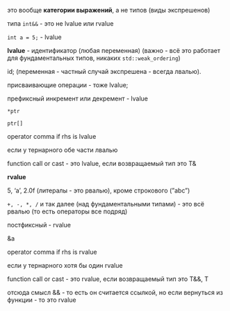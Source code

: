 это вообще **категории выражений**, а не типов (виды экспрешенов)

типа `int&&` - это не lvalue или rvalue

`int a = 5;` - lvalue

**lvalue** - идентификатор (любая переменная) (важно - всё это работает для фундаментальных типов, никаких `std::weak_ordering`)

id; (переменная - частный случай экспрешена - всегда лвалью).

присваивающие операции - тоже lvalue;

префиксный инкремент или декремент - lvalue

`*ptr`

`ptr[]`

operator comma if rhs is lvalue

если у тернарного обе части лвалью

function call or cast - это lvalue, если возвращаемый тип это T&

**rvalue**

5, ‘a’, 2.0f (литералы - это рвалью), кроме строкового (”abc”)

`+, -, *, /` и так далее (над фундаментальными типами) - это всё рвалью (то есть операторы все подряд)

постфиксный - rvalue

&a

operator comma if rhs is rvalue

если у тернарного хотя бы один rvalue

function call or cast - это rvalue, если возвращаемый тип это T&&, T

отсюда смысл && - то есть он считается ссылкой, но если вернуться из функции - то это rvalue